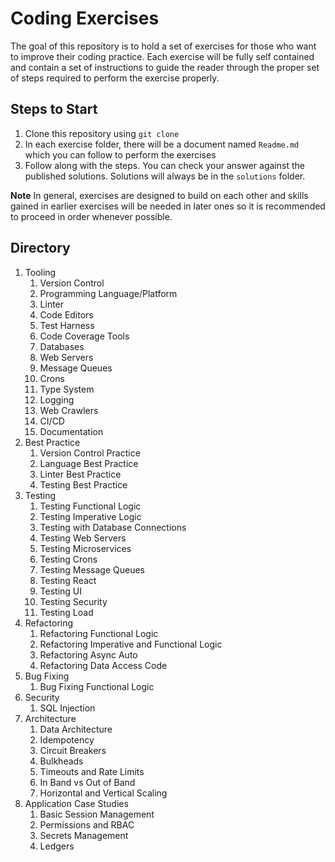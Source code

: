 # Coding Exercises

The goal of this repository is to hold a set of exercises for those who want to improve their coding practice. Each exercise will be fully self contained and contain a set of instructions to guide the reader through the proper set of steps required to perform the exercise properly. 
 
## Steps to Start
 
1. Clone this repository using `git clone`
2. In each exercise folder, there will be a document named `Readme.md` which you can follow to perform the exercises
3. Follow along with the steps. You can check your answer against the published solutions. Solutions will always be in the `solutions` folder.

**Note** In general, exercises are designed to build on each other and skills gained in earlier exercises will be needed in later ones so it is recommended to proceed in order whenever possible. 
 
## Directory

1. Tooling 
    1. Version Control
    2. Programming Language/Platform
    3. Linter
    4. Code Editors
    5. Test Harness
    6. Code Coverage Tools
    7. Databases
    8. Web Servers
    9. Message Queues
    10. Crons 
    11. Type System
    12. Logging
    13. Web Crawlers
    14. CI/CD
    15. Documentation
2. Best Practice
    1. Version Control Practice
    2. Language Best Practice
    3. Linter Best Practice
    4. Testing Best Practice
3. Testing
    1. Testing Functional Logic
    2. Testing Imperative Logic
    3. Testing with Database Connections
    4. Testing Web Servers
    5. Testing Microservices
    6. Testing Crons
    7. Testing Message Queues
    8. Testing React
    9. Testing UI
    10. Testing Security
    11. Testing Load
4. Refactoring
    1. Refactoring Functional Logic
    2. Refactoring Imperative and Functional Logic
    3. Refactoring Async Auto
    4. Refactoring Data Access Code
5. Bug Fixing
    1. Bug Fixing Functional Logic
6. Security
    1. SQL Injection
7. Architecture
    1. Data Architecture
    2. Idempotency
    3. Circuit Breakers
    4. Bulkheads
    5. Timeouts and Rate Limits
    6. In Band vs Out of Band
    7. Horizontal and Vertical Scaling
8. Application Case Studies
    1. Basic Session Management
    2. Permissions and RBAC
    3. Secrets Management
    4. Ledgers
